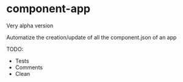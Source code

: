 component-app
=============

Very alpha version

Automatize the creation/update of all the component.json of an app

TODO:
- Tests
- Comments
- Clean
